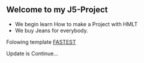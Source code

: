 ## Welcome to my J5-Project

* We begin learn How to make a Project with HMLT
* We buy Jeans for everybody.

Folowing template [FASTEST](http://magento1.codazon.com/fastest/?___store=sportswear_english#)

Update is Continue...